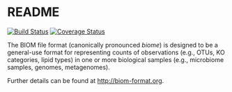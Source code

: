 README
======

[![Build Status](https://travis-ci.org/biocore/biom-format.png?branch=master)](https://travis-ci.org/biocore/biom-format) [![Coverage Status](https://coveralls.io/repos/biocore/biom-format/badge.png)](https://coveralls.io/r/biocore/biom-format)

The BIOM file format (canonically pronounced *biome*) is designed to be a general-use format for representing counts of observations (e.g., OTUs, KO categories, lipid types) in one or more biological samples (e.g., microbiome samples, genomes, metagenomes).

Further details can be found at http://biom-format.org.
